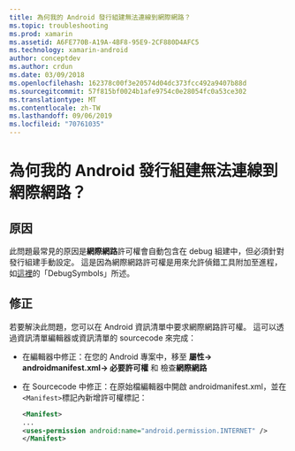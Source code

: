```yaml
---
title: 為何我的 Android 發行組建無法連線到網際網路？
ms.topic: troubleshooting
ms.prod: xamarin
ms.assetid: A6FE770B-A19A-4BF8-95E9-2CF880D4AFC5
ms.technology: xamarin-android
author: conceptdev
ms.author: crdun
ms.date: 03/09/2018
ms.openlocfilehash: 162378c00f3e20574d04dc373fcc492a9407b88d
ms.sourcegitcommit: 57f815bf0024b1afe9754c0e28054fc0a53ce302
ms.translationtype: MT
ms.contentlocale: zh-TW
ms.lasthandoff: 09/06/2019
ms.locfileid: "70761035"
---
```

# <a name="why-cant-my-android-release-build-connect-to-the-internet"></a>為何我的 Android 發行組建無法連線到網際網路？

## <a name="cause"></a>原因

此問題最常見的原因是**網際網路**許可權會自動包含在 debug 組建中，但必須針對發行組建手動設定。 這是因為網際網路許可權是用來允許偵錯工具附加至進程，如[這裡](~/android/deploy-test/building-apps/build-process.md)的「DebugSymbols」所述。

## <a name="fix"></a>修正

若要解決此問題，您可以在 Android 資訊清單中要求網際網路許可權。 這可以透過資訊清單編輯器或資訊清單的 sourcecode 來完成：

- 在編輯器中修正：在您的 Android 專案中，移至 **屬性-> androidmanifest.xml-> 必要許可權** 和 檢查**網際網路**

- 在 Sourcecode 中修正：在原始檔編輯器中開啟 androidmanifest.xml，並在`<Manifest>`標記內新增許可權標記：

    ```xml
    <Manifest>
    ...
    <uses-permission android:name="android.permission.INTERNET" />
    </Manifest>
    ```
